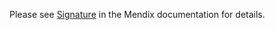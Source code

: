 Please see [Signature](https://docs.mendix.com/appstore/widgets/signature) in the Mendix documentation for details.
